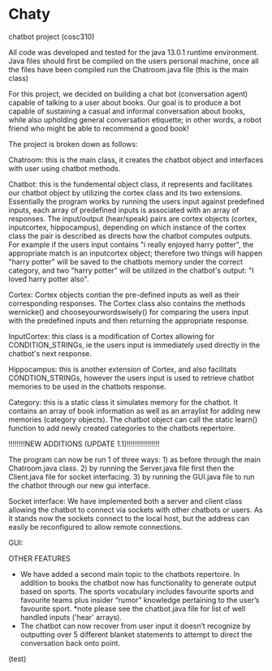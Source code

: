 # Chaty
 chatbot project (cosc310)

All code was developed and tested for the java 13.0.1 runtime environment.
Java files should first be compiled on the users personal machine, once all the files have been compiled run the Chatroom.java file (this is the main class)

For this project, we decided on building a chat bot (conversation agent) capable of talking to a user about books. Our goal is to produce a bot capable of sustaining a casual and informal conversation about books, while also upholding general conversation etiquette; in other words, a robot friend who might be able to recommend a good book! 

The project is broken down as follows:

Chatroom: this is the main class, it creates the chatbot object and interfaces with user using chatbot methods.

Chatbot: this is the fundemental object class, it represents and facilitates our chatbot object by utilizing the cortex class and its two extensions.
Essentially the program works by running the users input against predefined inputs, each array of predefined inputs is associated with an array of responses. The input/output (hear/speak) pairs are cortex objects (cortex, inputcortex, hippocampus), depending on which instance of the cortex class the pair is described as directs how the chatbot computes outputs. For example if the users input contains "i really enjoyed harry potter", the appropriate match is an inputcortex object; therefore two things will happen "harry potter" will be saved to the chatbots memory under the correct category, and two "harry potter" will be utilized in the chatbot's output: "I loved harry potter also".

Cortex: Cortex objects contian the pre-defined inputs as well as their corresponding responses. The Cortex class also contains the methods 
wernicke() and chooseyourwordswisely() for comparing the users input with the predefined inputs and then returning the appropriate response.

InputCortex: this class is a modification of Cortex allowing for CONDITION_STRINGs, ie the users input is immediately used directly in the chatbot's next response. 

Hippocampus: this is another extension of Cortex, and also facilitats CONDTION_STRINGs, however the users input is used to retrieve chatbot memories to be used in the chatbots response. 

Category: this is a static class it simulates memory for the chatbot. It contains an array of book information as well as an arraylist for adding new memories (category objects). The chatbot object can call the static learn() function to add newly created categories to the chatbots repertoire.

!!!!!!!!NEW ADDITIONS (UPDATE 1.1)!!!!!!!!!!!!!!!!

The program can now be run 1 of three ways: 1) as before through the main Chatroom.java class.
                                            2) by running the Server.java file first then the Client.java file for socket interfacing.
                                            3) by running the GUI.java file to run the chatbot through our new gui interface.

Socket interface: We have implemented both a server and client class allowing the chatbot to connect via sockets with other chatbots or users. As it stands now the sockets connect to the local host, but the address can easily be reconfigured to allow remote connections. 

GUI:

OTHER FEATURES

- We have added a second main topic to the chatbots repertoire. In addition to books the chatbot now has functionality to generate output based on sports. The sports vocabulary includes favourite sports and favourite teams plus insider “rumor” knowledge pertaining to the user’s favourite sport.
*note please see the chatbot.java file for list of well handled inputs ('hear' arrays).
- The chatbot can now recover from user input it doesn’t recognize by outputting over 5 different blanket statements to attempt to direct the conversation back onto point.









(test)